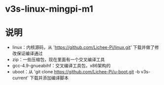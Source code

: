 # v3s-linux-mingpi-m1
# 说明
* linux：内核源码，从 'https://github.com/Lichee-Pi/linux.git' 下载并做了修改保证编译通过
* zip：一些压缩包，现在里面有一个交叉编译工具
* gcc-4.9-gnueabihf：交叉编译工具包，x86架构的
* uboot：从 'git clone https://github.com/Lichee-Pi/u-boot.git -b v3s-current' 下载并添加编译脚本
